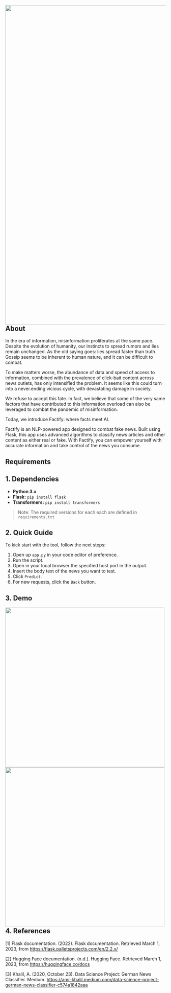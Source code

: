 <img width="1000" style="float:left" 
     src="https://i.imgur.com/Cv7aSif.png" />

## About 

In the era of information, misinformation proliferates at the same pace. Despite the evolution of humanity, our instincts to spread rumors and lies remain unchanged. As the old saying goes: lies spread faster than truth. Gossip seems to be inherent to human nature, and it can be difficult to combat.

To make matters worse, the abundance of data and speed of access to information, combined with the prevalence of click-bait content across news outlets, has only intensified the problem. It seems like this could turn into a never.ending vicious cycle, with devastating damage in society.

We refuse to accept this fate. In fact, we believe that some of the very same factors that have contributed to this information overload can also be leveraged to combat the pandemic of misinformation. 

Today, we introduce Factify: where facts meet AI.

Factify is an NLP-powered app designed to combat fake news. Built using Flask, this app uses advanced algorithms to classify news articles and other content as either real or fake. With Factify, you can empower yourself with accurate information and take control of the news you consume.


## Requirements

## 1. Dependencies

- **Python 3.x**
- **Flask:** `pip install flask`
- **Transformers:** `pip install transformers`

> Note: The required versions for each each are defined in `requirements.txt`


## 2. Quick Guide 

To kick start with the tool, follow the next steps:

1. Open up `app.py` in your code editor of preference.
2. Run the script.
3. Open in your local browser the specified host port in the output.
4. Insert the body text of the news you want to test.
5. Click `Predict`.
6. For new requests, click the `Back` button.

## 3. Demo

<img width="500" style="float:left" 
     src="https://i.imgur.com/JdjQ24I.png" />

<img width="500" style="float:left" 
     src="https://i.imgur.com/dWtYnL4.png" />

## 4. References

[1] Flask documentation. (2022). Flask documentation. Retrieved March 1, 2023, from https://flask.palletsprojects.com/en/2.2.x/

[2] Hugging Face documentation. (n.d.). Hugging Face. Retrieved March 1, 2023, from https://huggingface.co/docs

[3] Khalil, A. (2020, October 23). Data Science Project: German News Classifier. Medium. https://amr-khalil.medium.com/data-science-project-german-news-classifier-c574a1842aaa